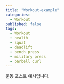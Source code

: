 ```yaml
---
title: "Workout-example"
categories:
  - Workout
published: false
tags:
  - Workout
  - health
  - squat
  - deadlift
  - bench press
  - military press
  - barbell curl
---
```


운동 포스트 예시입니다.
